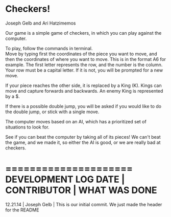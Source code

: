 Checkers!
====================
Joseph Gelb and Ari Hatzimemos

Our game is a simple game of checkers, in which you can play against the computer.

To play, follow the commands in terminal.  
Move by typing first the coordinates of the piece you want to move, and then the coordinates of where you want to move.
This is in the format A6 for example.  The first letter represents the row, and the number is the column.
Your row must be a capital letter.  If it is not, you will be prompted for a new move. 

If your piece reaches the other side, it is replaced by a King (K).  Kings can move and capture forwards and backwards.
An enemy King is represented by a $.

If there is a possible double jump, you will be asked if you would like to do the double jump, or stick with a single move. 

The computer moves based on an AI, which has a prioritized set of situations to look for.  

See if you can beat the computer by taking all of its pieces!  We can't beat the game, and we made it, so either the AI is good, or we are really bad at checkers.  

=====================
DEVELOPMENT LOG
DATE | CONTRIBUTOR | WHAT WAS DONE
==================================
12.21.14 | Joseph Gelb | This is our initial commit. We just made the header for the README

